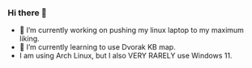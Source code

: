 ### Hi there 👋

- 🔭 I’m currently working on pushing my linux laptop to my maximum liking.
- 🌱 I’m currently learning to use Dvorak KB map.
- I am using Arch Linux, but I also VERY RARELY use Windows 11.
